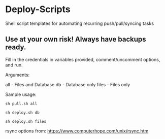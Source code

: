 # Deploy-Scripts
Shell script templates for automating recurring push/pull/syncing tasks

## Use at your own risk! Always have backups ready.

Fill in the credentials in variables provided, comment/uncomment options, and run.

Arguments:

all - Files and Database
db - Database only
files - Files only

Sample usage:

`sh pull.sh all`

`sh deploy.sh db`

`sh deploy.sh files`

rsync options from: https://www.computerhope.com/unix/rsync.htm